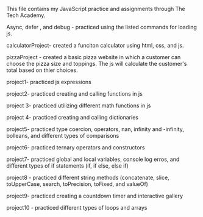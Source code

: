 This file contains my JavaScript practice and assignments through The Tech Academy.

Async, defer , and debug - practiced using the listed commands for loading js.

calculatorProject- created a funciton calculator using html, css, and js.

pizzaProject - created a basic pizza website in which a customer can choose the pizza size and toppings. The js will calculate the customer's total based on thier choices.

project1- practiced js expressions

project2- practiced creating and calling functions in js

project 3- practiced utilizing different math functions in js

project 4- practiced creating and calling dictionaries 

project5- practiced type coercion, operators, nan, infinity and -infinity, bolleans, and different types of comparisons

project6- practiced ternary operators and constructors

project7- practiced global and local variables, console log erros, and different types of if statements (if, if else, else if)

project8 - practiced different string methods (concatenate, slice, toUpperCase, search, toPrecision, toFixed, and valueOf)

project9- practiced creating a countdown timer and interactive gallery

project10 - practiced different types of loops and arrays
